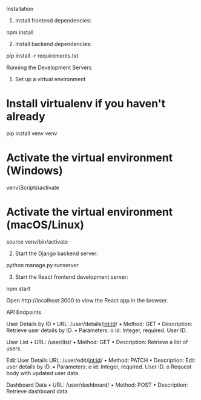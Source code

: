 Installation

1.	Install frontend dependencies:

npm install

2.	Install backend dependencies:

pip install -r requirements.txt

Running the Development Servers
1.	Set up a virtual environment

# Install virtualenv if you haven't already
pip install venv venv

# Activate the virtual environment (Windows)
venv\Scripts\activate

# Activate the virtual environment (macOS/Linux)
source venv/bin/activate
	
2.	Start the Django backend server:

python manage.py runserver

3.	Start the React frontend development server:

npm start

Open http://localhost:3000 to view the React app in the browser.


API Endpoints

User Details by ID
•	URL: /user/details/<int:id>/
•	Method: GET
•	Description: Retrieve user details by ID.
•	Parameters:
o	id: Integer, required. User ID.

User List
•	URL: /user/list/
•	Method: GET
•	Description: Retrieve a list of users.


Edit User Details
URL: /user/edit/<int:id>/
•	Method: PATCH
•	Description: Edit user details by ID.
•	Parameters:
o	id: Integer, required. User ID.
o	Request body with updated user data.

Dashboard Data
•	URL: /user/dashboard/
•	Method: POST
•	Description: Retrieve dashboard data.

